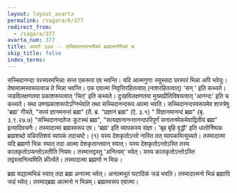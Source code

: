 ```yaml
---
layout: layout_avarta
permalink: /sagara/6/377
redirect_from:
  - /sagara/377
avarta_num: 377
title: आवर्तः ३७७ -- सच्चिदानन्दानामैक्यं ब्रह्मात्मनोरैक्यं च
skip_title: false
index_terms: 
---
```


सच्चिदानन्दाः परस्परमभिन्नाः सन्त एकरूपा एव भवन्ति। यदि
आत्मगुणाः स्युस्तदा परस्परं भिन्ना अपि भवेयुः। तेषामात्मस्वरूपत्वान्न ते
भिन्ना भवन्ति। एक एवात्मा निवृत्तिरहितत्वात् (नाशरहितत्वात्) 'सन् '
इति कथ्यते। जडविलक्षणतया प्रकाशरूपत्वात् 'चित्' इति कथ्यते। दुःखविलक्षणतया मुख्यप्रीतिविषयत्वात् 'आनन्दः' इति च कथ्यते। यथा उष्णप्रकाशरूपोऽग्निर्भवति तथा सच्चिदानन्दरूप आत्मा भवति। सच्चिदानन्दस्वरूपमेव
शास्त्रेषु 'ब्रह्म' गीयते, "सत्यं ज्ञानमनन्तं ब्रह्म" (तै. ब्र.
"प्रज्ञानं ब्रह्म" (ऐ. ३.१) " विज्ञानमानन्दं ब्रह्म" (बृ. ३.९.२७.७)
"सच्चिदानन्दतेजः कूटस्थं ब्रह्म", "सत्यज्ञानानन्तानन्दपरिपूर्णं सनातनमेकमेवाद्वितीयं ब्रह्म" इत्यादिवचनैः। तस्मादात्मा ब्रह्मस्वरूप एव।
'ब्रह्म' इति व्यापकस्य संज्ञा। 'बृह बृहि वृद्धौ' इति धातोर्निष्पन्नः
ब्रह्मशब्दो यन्निरतिशयं व्यापकं तदाचष्टे। (१) यस्य देशकृतोऽन्तो नास्ति
तत् व्यापकमित्युच्यते। तस्मादात्मा यदि ब्रह्मणो भिन्नः स्यात् तदा आत्मा
देशकृतान्तवान् स्यात्। यस्य देशकृतोऽन्तोऽस्ति तस्य कालकृतोऽप्यन्तोऽस्तीति नियमः। तस्मात्तद्वस्तु 'अनित्यम्' भवेत्। यस्य कालकृतोऽन्तोऽस्ति
तद्वस्त्वनित्यमिति कीर्त्यते। तस्मादात्मा ब्रह्मणो न भिन्नः।

ब्रह्म यद्यात्मभिन्नं स्यात् तदा ब्रह्म अनात्मा भवेत्। अनात्मभूतं घटादिकं
जडं भवति। तस्मादात्मनो भिन्नं ब्रह्मापि जडं भवेत्। तस्माद्ब्रह्म आत्मनो
न भिन्नम्। ब्रह्मस्वरूप एवात्मा।
